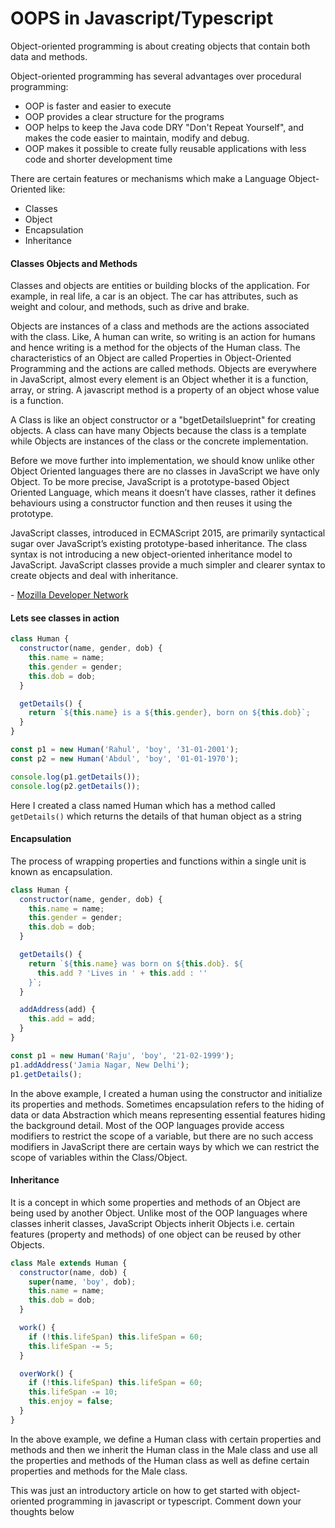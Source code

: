 # OOPS in Javascript/Typescript

Object-oriented programming is about creating objects that contain both data and methods.

Object-oriented programming has several advantages over procedural programming:

- OOP is faster and easier to execute
- OOP provides a clear structure for the programs
- OOP helps to keep the Java code DRY "Don't Repeat Yourself", and makes the code easier to maintain, modify and debug.
- OOP makes it possible to create fully reusable applications with less code and shorter development time

There are certain features or mechanisms which make a Language Object-Oriented like:

- Classes
- Object
- Encapsulation
- Inheritance

#### Classes Objects and Methods

Classes and objects are entities or building blocks of the application. For example, in real life, a car is an object. The car has attributes, such as weight and colour, and methods, such as drive and brake.

Objects are instances of a class and methods are the actions associated with the class. Like, A human can write, so writing is an action for humans and hence writing is a method for the objects of the Human class. The characteristics of an Object are called Properties in Object-Oriented Programming and the actions are called methods. Objects are everywhere in JavaScript, almost every element is an Object whether it is a function, array, or string. A javascript method is a property of an object whose value is a function.

A Class is like an object constructor or a "bgetDetailslueprint" for creating objects. A class can have many Objects because the class is a template while Objects are instances of the class or the concrete implementation.

Before we move further into implementation, we should know unlike other Object Oriented languages there are no classes in JavaScript we have only Object. To be more precise, JavaScript is a prototype-based Object Oriented Language, which means it doesn’t have classes, rather it defines behaviours using a constructor function and then reuses it using the prototype.

JavaScript classes, introduced in ECMAScript 2015, are primarily syntactical sugar over JavaScript’s existing prototype-based inheritance. The class syntax is not introducing a new object-oriented inheritance model to JavaScript. JavaScript classes provide a much simpler and clearer syntax to create objects and deal with inheritance.

\- [Mozilla Developer Network](https://developer.mozilla.org/en-US/docs/Web/JavaScript/Reference/Classes)

#### Lets see classes in action

```javascript
class Human {
  constructor(name, gender, dob) {
    this.name = name;
    this.gender = gender;
    this.dob = dob;
  }

  getDetails() {
    return `${this.name} is a ${this.gender}, born on ${this.dob}`;
  }
}

const p1 = new Human('Rahul', 'boy', '31-01-2001');
const p2 = new Human('Abdul', 'boy', '01-01-1970');

console.log(p1.getDetails());
console.log(p2.getDetails());
```

Here I created a class named Human which has a method called `getDetails()` which returns the details of that human object as a string

#### Encapsulation

The process of wrapping properties and functions within a single unit is known as encapsulation.

```javascript
class Human {
  constructor(name, gender, dob) {
    this.name = name;
    this.gender = gender;
    this.dob = dob;
  }

  getDetails() {
    return `${this.name} was born on ${this.dob}. ${
      this.add ? 'Lives in ' + this.add : ''
    }`;
  }

  addAddress(add) {
    this.add = add;
  }
}

const p1 = new Human('Raju', 'boy', '21-02-1999');
p1.addAddress('Jamia Nagar, New Delhi');
p1.getDetails();
```

In the above example, I created a human using the constructor and initialize its properties and methods. Sometimes encapsulation refers to the hiding of data or data Abstraction which means representing essential features hiding the background detail. Most of the OOP languages provide access modifiers to restrict the scope of a variable, but there are no such access modifiers in JavaScript there are certain ways by which we can restrict the scope of variables within the Class/Object.

#### Inheritance

It is a concept in which some properties and methods of an Object are being used by another Object. Unlike most of the OOP languages where classes inherit classes, JavaScript Objects inherit Objects i.e. certain features (property and methods) of one object can be reused by other Objects.

```javascript
class Male extends Human {
  constructor(name, dob) {
    super(name, 'boy', dob);
    this.name = name;
    this.dob = dob;
  }

  work() {
    if (!this.lifeSpan) this.lifeSpan = 60;
    this.lifeSpan -= 5;
  }

  overWork() {
    if (!this.lifeSpan) this.lifeSpan = 60;
    this.lifeSpan -= 10;
    this.enjoy = false;
  }
}
```

In the above example, we define a Human class with certain properties and methods and then we inherit the Human class in the Male class and use all the properties and methods of the Human class as well as define certain properties and methods for the Male class.

This was just an introductory article on how to get started with object-oriented programming in javascript or typescript. Comment down your thoughts below
